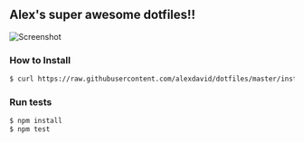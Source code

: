 Alex's super awesome dotfiles!!
---------------------------------------------

![Screenshot](https://raw.github.com/alexdavid/dotfiles/master/doc/screenshot.png)


### How to Install
```sh
$ curl https://raw.githubusercontent.com/alexdavid/dotfiles/master/install | bash
```


### Run tests
```sh
$ npm install
$ npm test
```
